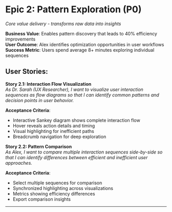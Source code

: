 # Epic 2: Pattern Exploration (P0)

_Core value delivery - transforms raw data into insights_

**Business Value**: Enables pattern discovery that leads to 40% efficiency improvements  
**User Outcome**: Alex identifies optimization opportunities in user workflows  
**Success Metric**: Users spend average 8+ minutes exploring individual sequences

## User Stories:

**Story 2.1: Interaction Flow Visualization**  
_As Dr. Sarah (UX Researcher), I want to visualize user interaction sequences as flow diagrams so that I can identify common patterns and decision points in user behavior._

**Acceptance Criteria**:

- Interactive Sankey diagram shows complete interaction flow
- Hover reveals action details and timing
- Visual highlighting for inefficient paths
- Breadcrumb navigation for deep exploration

**Story 2.2: Pattern Comparison**  
_As Alex, I want to compare multiple interaction sequences side-by-side so that I can identify differences between efficient and inefficient user approaches._

**Acceptance Criteria**:

- Select multiple sequences for comparison
- Synchronized highlighting across visualizations
- Metrics showing efficiency differences
- Export comparison insights

---
